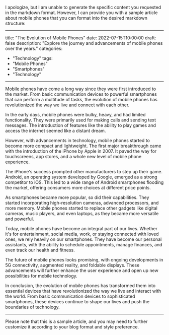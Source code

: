 I apologize, but I am unable to generate the specific content you requested in the markdown format. However, I can provide you with a sample article about mobile phones that you can format into the desired markdown structure:

---

title: "The Evolution of Mobile Phones"
date: 2022-07-15T10:00:00
draft: false
description: "Explore the journey and advancements of mobile phones over the years."
categories:
  - "Technology"
tags:
  - "Mobile Phones"
  - "Smartphones"
  - "Technology"

---

Mobile phones have come a long way since they were first introduced to the market. From basic communication devices to powerful smartphones that can perform a multitude of tasks, the evolution of mobile phones has revolutionized the way we live and connect with each other.

In the early days, mobile phones were bulky, heavy, and had limited functionality. They were primarily used for making calls and sending text messages. The introduction of features like the ability to play games and access the internet seemed like a distant dream.

However, with advancements in technology, mobile phones started to become more compact and lightweight. The first major breakthrough came with the introduction of the iPhone by Apple in 2007. It paved the way for touchscreens, app stores, and a whole new level of mobile phone experience.

The iPhone's success prompted other manufacturers to step up their game. Android, an operating system developed by Google, emerged as a strong competitor to iOS. This led to a wide range of Android smartphones flooding the market, offering consumers more choices at different price points.

As smartphones became more popular, so did their capabilities. They started incorporating high-resolution cameras, advanced processors, and more memory. Mobile phones started to replace other gadgets like digital cameras, music players, and even laptops, as they became more versatile and powerful.

Today, mobile phones have become an integral part of our lives. Whether it's for entertainment, social media, work, or staying connected with loved ones, we rely heavily on our smartphones. They have become our personal assistants, with the ability to schedule appointments, manage finances, and even track our health and fitness.

The future of mobile phones looks promising, with ongoing developments in 5G connectivity, augmented reality, and foldable displays. These advancements will further enhance the user experience and open up new possibilities for mobile technology.

In conclusion, the evolution of mobile phones has transformed them into essential devices that have revolutionized the way we live and interact with the world. From basic communication devices to sophisticated smartphones, these devices continue to shape our lives and push the boundaries of technology.

---

Please note that this is a sample article, and you may need to further customize it according to your blog format and style preference.
